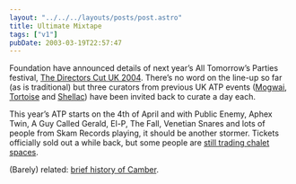 ```yaml
---
layout: "../../../layouts/posts/post.astro"
title: Ultimate Mixtape
tags: ["v1"]
pubDate: 2003-03-19T22:57:47
---
```


Foundation have announced details of next year&#8217;s All Tomorrow&#8217;s Parties festival, [The Directors Cut UK 2004][1]. There&#8217;s no word on the line-up so far (as is traditional) but three curators from previous UK ATP events ([Mogwai][2], [Tortoise][3] and [Shellac][4]) have been invited back to curate a day each.

This year&#8217;s ATP starts on the 4th of April and with Public Enemy, Aphex Twin, A Guy Called Gerald, El-P, The Fall, Venetian Snares and lots of people from Skam Records playing, it should be another stormer. Tickets officially sold out a while back, but some people are [still trading chalet spaces][5].

(Barely) related: [brief history of Camber][6].

[1]: http://www.atpfestival.com/events/news.php?event=1&view=34 "ATP Festival: The Director's Cut UK announcement"
[2]: http://www.mogwai.co.uk/ "Official Mogwai website"
[3]: http://www.brainwashed.com/tortoise/ "Brainwashed: Tortoise"
[4]: http://www.southern.com/southern/band/SHLAC/ "Southern Records: Shellac"
[5]: http://groups.msn.com/alltomorrowspartiesfestival "MSN Groups: ATP (2003) message board"
[6]: http://www.villagenet.co.uk/dr-syn/villages/camber.php "VillageNet: Camber (Sands and Holidays)"
